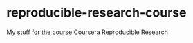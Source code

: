 reproducible-research-course
============================

My stuff for the course Coursera Reproducible Research
